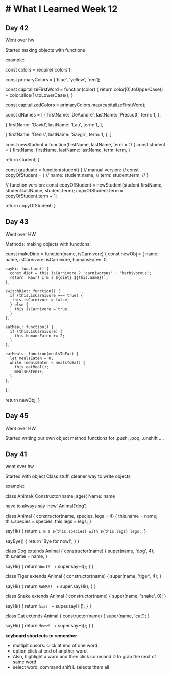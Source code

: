 # # **What I Learned Week 12**
## **Day 42** 

Went over hw

Started making objects with functions

example:  

const colors = require('colors');

const primaryColors = ['blue', 'yellow', 'red'];

const capitalizeFirstWord = function(color) {
  return color[0].toUpperCase() + color.slice(1).toLowerCase();
}

const capitalizedColors = primaryColors.map(capitalizeFirstWord);


const dNames = [
  {
    firstName: 'DeAundre',
    lastName: 'Prescott',
    term: 1,
  },

  {
    firstName: 'David',
    lastName: 'Lau',
    term: 1,
  },

  {
    firstName: 'Denis',
    lastName: 'Savgir',
    term: 1,
  },
]

const newStudent = function(firstName, lastName, term = 1) {
  const student = {
    firstName: firstName,
    lastName: lastName,
    term: term,
  }

  return student;
}

const graduate = function(student) {
  //   manual version:
//   const copyOfStudent = {
//     name: student.name,
//     term: student.term,
//   }

  //   function version:
  const copyOfStudent = newStudent(student.firstName, student.lastName, student.term);
  copyOfStudent.term = copyOfStudent.term + 1;

  return copyOfStudent;
}




## **Day 43**

Went over HW

Methods: making objects with functions:


const makeDino = function(name, isCarnivore) {
  const newObj = {
    name: name,
    isCarnivore: isCarnivore,
    humansEaten: 0,

    sayHi: function() {
      const diet = this.isCarnivore ? 'carnivorous' : 'herbivorous';
      return `Rawr! I'm a ${diet} ${this.name}!`;
    },

    switchDiet: function() {
      if (this.isCarnivore === true) {
       this.isCarnivore = false;
      } else {
        this.isCarnivore = true;
      }
    },

    eatMeal: function() {
      if (this.isCarnivore) {
        this.humansEaten += 2;
      }
    },

    eatMeals: function(mealsToEat) {
      let mealsEaten = 0;
      while (mealsEaten < mealsToEat) {
        this.eatMeal();
        mealsEaten++;
      }
    },
  };

  return newObj;
}


## **Day 45**
Went over HW  

Started writing our own object method functions for .push, .pop, .unshift ….

## **Day 41**

went over hw

Started with object Class stuff. cleaner way to write objects  

example:

class Animal{
Constructor(name, age){
Name: name




have to always say ‘new’ Animal(‘dog’)

class Animal {
  constructor(name, species, legs = 4) {
    this.name = name;
    this.species = species;
    this.legs = legs;
  }

  sayHi() {
    return `I'm a ${this.species} with ${this.legs} legs.`;
  }

  sayBye() {
    return 'Bye for now!';
  }
}

class Dog extends Animal {
  constructor(name) {
    super(name, 'dog', 4);
    this.name = name;
  }

  sayHi() {
    return `Woof! ` + super.sayHi();
  }
}

class Tiger extends Animal {
  constructor(name) {
    super(name, 'tiger', 4);
  }

  sayHi() {
    return `RAWR!! ` + super.sayHi();
  }
}

class Snake extends Animal {
  constructor(name) {
    super(name, 'snake', 0);
  }

  sayHi() {
    return `hiss ` + super.sayHi();
  }
}


class Cat extends Animal {
  constructor(name) {
    super(name, 'cat');
  }

  sayHi() {
    return `Meow! ` + super.sayHi();
  }
}

**keyboard shortcuts to remember**  
* multiplt cusors: click at end of one word 
* option click at end of another word.
* Also, highlight a word and then click command D to grab the next of same word  
* select word, command shift L selects them all